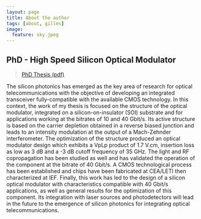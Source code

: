 ```yaml
---
layout: page
title: About the author
tags: [about, gilles]
image:
  feature: sky.jpeg
---
```


## PhD - High Speed Silicon Optical Modulator

> [PhD Thesis (pdf)](https://drive.google.com/file/d/0B9PEvSdE5LlRMzAwOGMxOTAtNDI0ZS00YjliLThmZmYtN2ZmNjBkNDU2NDlj/view)

The silicon photonics has emerged as the key area of research for optical telecommunications with the objective of developing an integrated transceiver fully-compatible with the available CMOS technology. In this context, the work of my thesis is focused on the structure of the optical modulator, integrated on a silicon-on-insulator (SOI) substrate and for applications working at the bitrates of 10 and 40 Gbit/s. Its active structure is based on the carrier depletion obtained in a reverse biased junction and leads to an intensity modulation at the output of a Mach-Zehnder interferometer. The optimization of the structure produced an optical modulator design which exhibits a VpLp product of 1.7 V.cm, insertion loss as low as 3 dB and a -3 dB cutoff frequency of 35 GHz. The light and RF copropagation has been studied as well and has validated the operation of the component at the bitrate of 40 Gbit/s. A CMOS technological process has been established and chips have been fabricated at CEA/LETI then characterized at IEF. Finally, this work has led to the design of a silicon optical modulator with characteristics compatible with 40 Gbit/s applications, as well as general results for the optimization of this component. Its integration with laser sources and photodetectors will lead in the future to the emergence of silicon photonics for integrating optical telecommunications.
